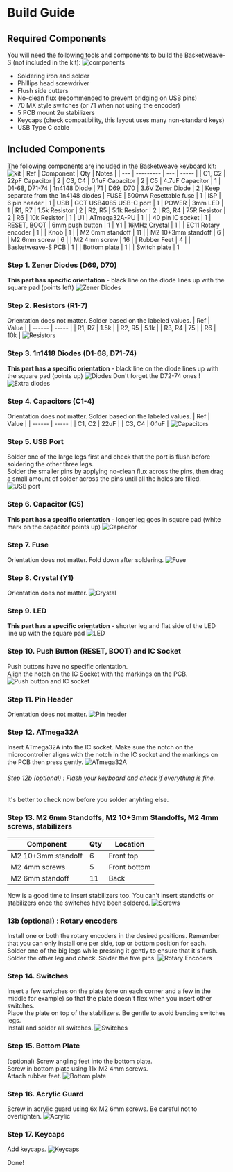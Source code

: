 # Build Guide

## Required Components
You will need the following tools and components to build the Basketweave-S (not included in the kit):
![components](https://imgur.com/4uvzEY2.png)
- Soldering iron and solder
- Phillips head screwdriver
- Flush side cutters
- No-clean flux (recommended to prevent bridging on USB pins)
- 70 MX style switches (or 71 when not using the encoder)
- 5 PCB mount 2u stabilizers
- Keycaps (check compatibility, this layout uses many non-standard keys)
- USB Type C cable
## Included Components
The following components are included in the Basketweave keyboard kit:
![kit](https://imgur.com/C8kzkQa)
| Ref     | Component              | Qty | Notes |
| ---     | ---------              | --- | ----- |
| C1, C2  | 22pF Capacitor         | 2
| C3, C4  | 0.1uF Capacitor        | 2
| C5      | 4.7uF Capacitor        | 1
| D1-68, D71-74   | 1n4148 Diode   | 71
| D69, D70 | 3.6V Zener Diode      | 2  | Keep separate from the 1n4148 diodes
| FUSE    | 500mA Resettable fuse  | 1
| ISP     | 6 pin header           | 1
| USB     | GCT USB4085 USB-C port | 1
| POWER   | 3mm LED                | 1
| R1, R7  | 1.5k Resistor          | 2
| R2, R5  | 5.1k Resistor          | 2
| R3, R4  | 75R Resistor           | 2
| R6      | 10k Resistor           | 1
| U1      | ATmega32A-PU           | 1
|         | 40 pin IC socket       | 1
| RESET, BOOT | 6mm push button    | 1
| Y1      | 16MHz Crystal          | 1
|         | EC11 Rotary encoder    | 1
|         | Knob                   | 1
|         | M2 6mm standoff        | 11
|         | M2 10+3mm standoff     | 6
|         | M2 6mm screw           | 6
|         | M2 4mm screw           | 16
|         | Rubber Feet            | 4
|         | Basketweave-S PCB      | 1
|         | Bottom plate           | 1
|         | Switch plate           | 1

### Step 1. Zener Diodes (D69, D70)
**This part has specific orientation** - black line on the diode lines up with the square pad (points left)
![Zener Diodes](https://imgur.com/2dWvPp2)

### Step 2. Resistors (R1-7)
Orientation does not matter. Solder based on the labeled values.
| Ref    | Value |
| ------ | ----- |
| R1, R7 | 1.5k  |
| R2, R5 | 5.1k  |
| R3, R4 | 75    |
| R6     | 10k   |
![Resistors](https://imgur.com/haA16fU)

### Step 3. 1n1418 Diodes (D1-68, D71-74)
**This part has a specific orientation** - black line on the diode lines up with the square pad (points up)
![Diodes](https://imgur.com/qEMczrJ)
Don't forget the D72-74 ones !
![Extra diodes](https://imgur.com/6sOD2Mj)

### Step 4. Capacitors (C1-4)
Orientation does not matter. Solder based on the labeled values.
| Ref    | Value |
| ------ | ----- |
| C1, C2 | 22uF  |
| C3, C4 | 0.1uF |
![Capacitors](https://imgur.com/4xfcnwh)

### Step 5. USB Port
Solder one of the large legs first and check that the port is flush before soldering the other three legs. \
Solder the smaller pins by applying no-clean flux across the pins, then drag a small amount of solder across the pins until all the holes are filled.
![USB port](https://imgur.com/2BZQcIB)

### Step 6. Capacitor (C5)
**This part has a specific orientation** - longer leg goes in square pad (white mark on the capacitor points up)
![Capacitor](https://imgur.com/VPMZwld)

### Step 7. Fuse
Orientation does not matter. Fold down after soldering.
![Fuse](https://imgur.com/mGPtuYl)

### Step 8. Crystal (Y1)
Orientation does not matter.
![Crystal](https://imgur.com/zMjaGQZ)

### Step 9. LED
**This part has a specific orientation** - shorter leg and flat side of the LED line up with the square pad
![LED](https://imgur.com/3Rwh3kY)

### Step 10. Push Button (RESET, BOOT) and IC Socket
Push buttons have no specific orientation. \
Align the notch on the IC Socket with the markings on the PCB. 
![Push button and IC socket](https://imgur.com/CIPhDrD)

### Step 11. Pin Header
Orientation does not matter. 
![Pin header](https://imgur.com/ZYlZZbF)

### Step 12. ATmega32A
Insert ATmega32A into the IC socket. Make sure the notch on the microcontroller aligns with the notch in the IC socket and the markings on the PCB then press gently.
![ATmega32A](https://imgur.com/KjZF7Ug)

###### Step 12b (optional) : Flash your keyboard and check if everything is fine.
It's better to check now before you solder anyhting else.

### Step 13. M2 6mm Standoffs, M2 10+3mm Standoffs, M2 4mm screws, stabilizers
| Component          | Qty | Location     |
| ------------------ | --- | ------------ |
| M2 10+3mm standoff | 6   | Front top    |
| M2 4mm screws      | 5   | Front bottom |
| M2 6mm standoff    | 11  | Back         |
Now is a good time to insert stabilizers too. You can't insert standoffs or stabilizers once the switches have been soldered.
![Screws](https://imgur.com/fUJYUYw)

### 13b (optional) : Rotary encoders
Install one or both the rotary encoders in the desired positions. Remember that you can only install one per side, top or bottom position for each. Solder one of the big legs while pressing it gently to ensure that it's flush. Solder the other leg and check. Solder the five pins.
![Rotary Encoders](https://imgur.com/SlxUt48)

### Step 14. Switches
Insert a few switches on the plate (one on each corner and a few in the middle for example) so that the plate doesn't flex when you insert other switches. \
Place the plate on top of the stabilizers. Be gentle to avoid bending switches legs. \
Install and solder all switches.
![Switches](https://i.imgur.com/RPVrxVe.jpg)

### Step 15. Bottom Plate
(optional) Screw angling feet into the bottom plate. \
Screw in bottom plate using 11x M2 4mm screws. \
Attach rubber feet.
![Bottom plate](https://i.imgur.com/cKc79vs.jpg)

### Step 16. Acrylic Guard
Screw in acrylic guard using 6x M2 6mm screws. Be careful not to overtighten.
![Acrylic](https://i.imgur.com/5vpsVVl.jpg)

### Step 17. Keycaps
Add keycaps.
![Keycaps](https://i.imgur.com/MdegVJQ.jpg)

Done!
